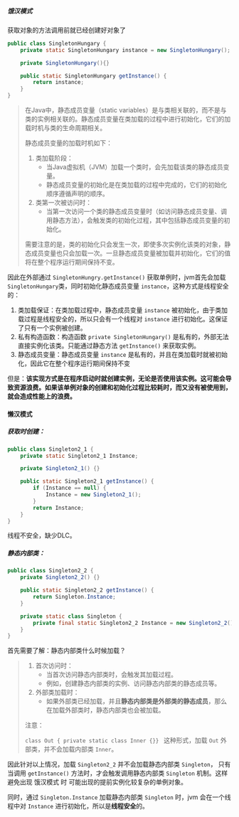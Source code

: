 ##### 饿汉模式

获取对象的方法调用前就已经创建好对象了

```java
public class SingletonHungary {
    private static SingletonHungary instance = new SingletonHungary();

    private SingletonHungary(){}

    public static SingletonHungary getInstance() {
        return instance;
    }
}
```

> 在Java中，静态成员变量（static variables）是与类相关联的，而不是与类的实例相关联的。静态成员变量在类加载的过程中进行初始化，它们的加载时机与类的生命周期相关。
>
> 静态成员变量的加载时机如下：
>
> 1. 类加载阶段：
>    - 当Java虚拟机（JVM）加载一个类时，会先加载该类的静态成员变量。
>    - 静态成员变量的初始化是在类加载的过程中完成的，它们的初始化顺序遵循声明的顺序。
> 2. 类第一次被访问时：
>    - 当第一次访问一个类的静态成员变量时（如访问静态成员变量、调用静态方法），会触发类的初始化过程，其中包括静态成员变量的初始化。
>
> 需要注意的是，类的初始化只会发生一次，即使多次实例化该类的对象，静态成员变量也只会加载一次。一旦静态成员变量被加载并初始化，它们的值将在整个程序运行期间保持不变。

因此在外部通过 `SingletonHungry.getInstance()` 获取单例时，jvm首先会加载 `SingletonHungary`类，同时初始化静态成员变量 `instance`，这种方式是线程安全的：

1. 类加载保证：在类加载过程中，静态成员变量 `instance` 被初始化，由于类加载过程是线程安全的，所以只会有一个线程对 `instance` 进行初始化。这保证了只有一个实例被创建。
2. 私有构造函数：构造函数 `private SingletonHungary()` 是私有的，外部无法直接实例化该类。只能通过静态方法 `getInstance()` 来获取实例。
3. 静态成员变量：静态成员变量 `instance` 是私有的，并且在类加载时就被初始化，因此它在整个程序运行期间保持不变

但是：**该实现方式是在程序启动时就创建实例，无论是否使用该实例。这可能会导致资源浪费。如果该单例对象的创建和初始化过程比较耗时，而又没有被使用到，就会造成性能上的浪费。**



#### 懒汉模式

##### **获取时创建：**

```java
public class Singleton2_1 {
    private static Singleton2_1 Instance;

    private Singleton2_1() {}

    public static Singleton2_1 getInstance() {
        if (Instance == null) {
            Instance = new Singleton2_1();
        }
        return Instance;
    }
}
```

线程不安全，缺少DLC。



##### 静态内部类：

```java
public class Singleton2_2 {
    private Singleton2_2() {}

    public static Singleton2_2 getInstance() {
        return Singleton.Instance;
    }

    private static class Singleton {
        private final static Singleton2_2 Instance = new Singleton2_2();
    }
}
```

首先需要了解：静态内部类什么时候加载？

> 1. 首次访问时：
>    - 当首次访问静态内部类时，会触发其加载过程。
>    - 例如，创建静态内部类的实例、访问静态内部类的静态成员等。
> 2. 外部类加载时：
>    - 如果外部类已经加载，并且**静态内部类是外部类的静态成员**，那么在加载外部类时，静态内部类也会被加载。
>
> 注意：
>
> `class Out { private static class Inner {}} ` 这种形式，加载 `Out` 外部类，并不会加载内部类 `Inner`。

因此针对以上情况，加载 `Singleton2_2` 并不会加载静态内部类 `Singleton`， 只有当调用 `getInstance()` 方法时，才会触发调用静态内部类 `Singleton` 机制。这样避免出现 饿汉模式 时 可能出现的提前实例化较复杂的单例对象。

同时，通过 `Singleton.Instance` 加载静态内部类 `Singleton` 时，jvm 会在一个线程中对 `Instance` 进行初始化，所以是**线程安全**的。